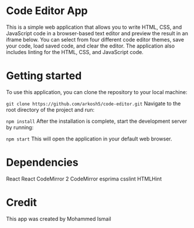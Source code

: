
# Code Editor App
This is a simple web application that allows you to write HTML, CSS, and JavaScript code in a browser-based text editor and preview the result in an iframe below. You can select from four different code editor themes, save your code, load saved code, and clear the editor. The application also includes linting for the HTML, CSS, and JavaScript code.

# Getting started
To use this application, you can clone the repository to your local machine:


```git clone https://github.com/arkosh5/code-editor.git```
Navigate to the root directory of the project and run:


```npm install```
After the installation is complete, start the development server by running:


```npm start```
This will open the application in your default web browser.

# Dependencies
React
React CodeMirror 2
CodeMirror
esprima
csslint
HTMLHint

# Credit
This app was created by Mohammed Ismail
